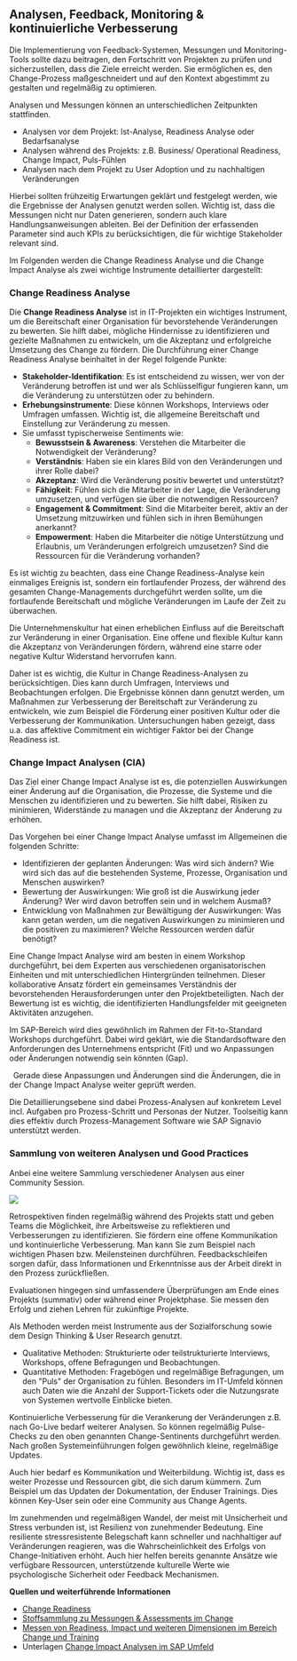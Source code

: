 ## Analysen, Feedback, Monitoring & kontinuierliche Verbesserung ##

Die Implementierung von Feedback-Systemen, Messungen und Monitoring-Tools sollte dazu beitragen, den Fortschritt von Projekten zu prüfen und sicherzustellen, dass die Ziele erreicht werden. Sie ermöglichen es, den Change-Prozess maßgeschneidert und auf den Kontext abgestimmt zu gestalten und regelmäßig zu optimieren. 

Analysen und Messungen können an unterschiedlichen Zeitpunkten stattfinden. 

- Analysen vor dem Projekt: Ist-Analyse, Readiness Analyse oder Bedarfsanalyse
- Analysen während des Projekts: z.B. Business/ Operational Readiness, Change Impact, Puls-Fühlen
- Analysen nach dem Projekt zu User Adoption und zu nachhaltigen Veränderungen

Hierbei sollten frühzeitig Erwartungen geklärt und festgelegt werden, wie die Ergebnisse der Analysen genutzt werden sollen. Wichtig ist, dass die Messungen nicht nur Daten generieren, sondern auch klare Handlungsanweisungen ableiten. Bei der Definition der erfassenden Parameter sind auch KPIs zu berücksichtigen, die für wichtige Stakeholder relevant sind.

Im Folgenden werden die Change Readiness Analyse und die Change Impact Analyse als zwei wichtige Instrumente detaillierter dargestellt:

### Change Readiness Analyse ###

Die **Change Readiness Analyse** ist in IT-Projekten ein wichtiges Instrument, um die Bereitschaft einer Organisation für bevorstehende Veränderungen zu bewerten. Sie hilft dabei, mögliche Hindernisse zu identifizieren und gezielte Maßnahmen zu entwickeln, um die Akzeptanz und erfolgreiche Umsetzung des Change zu fördern. Die Durchführung einer Change Readiness Analyse beinhaltet in der Regel folgende Punkte:

- **Stakeholder-Identifikation**: Es ist entscheidend zu wissen, wer von der Veränderung betroffen ist und wer als Schlüsselfigur fungieren kann, um die Veränderung zu unterstützen oder zu behindern.
- **Erhebungsinstrumente**: Diese können Workshops, Interviews oder Umfragen umfassen. Wichtig ist, die allgemeine Bereitschaft und Einstellung zur Veränderung zu messen.
- Sie umfasst typischerweise Sentiments wie:
  - **Bewusstsein & Awareness**: Verstehen die Mitarbeiter die Notwendigkeit der Veränderung?
  - **Verständnis**: Haben sie ein klares Bild von den Veränderungen und ihrer Rolle dabei?
  - **Akzeptanz**: Wird die Veränderung positiv bewertet und unterstützt?
  - **Fähigkeit**: Fühlen sich die Mitarbeiter in der Lage, die Veränderung umzusetzen, und verfügen sie über die notwendigen Ressourcen?
  - **Engagement & Commitment**: Sind die Mitarbeiter bereit, aktiv an der Umsetzung mitzuwirken und fühlen sich in ihren Bemühungen anerkannt?
  - **Empowerment**: Haben die Mitarbeiter die nötige Unterstützung und Erlaubnis, um Veränderungen erfolgreich umzusetzen? Sind die Ressourcen für die Veränderung vorhanden?

Es ist wichtig zu beachten, dass eine Change Readiness-Analyse kein einmaliges Ereignis ist, sondern ein fortlaufender Prozess, der während des gesamten Change-Managements durchgeführt werden sollte, um die fortlaufende Bereitschaft und mögliche Veränderungen im Laufe der Zeit zu überwachen. 

Die Unternehmenskultur hat einen erheblichen Einfluss auf die Bereitschaft zur Veränderung in einer Organisation. Eine offene und flexible Kultur kann die Akzeptanz von Veränderungen fördern, während eine starre oder negative Kultur Widerstand hervorrufen kann. 

Daher ist es wichtig, die Kultur in Change Readiness-Analysen zu berücksichtigen. Dies kann durch Umfragen, Interviews und Beobachtungen erfolgen. Die Ergebnisse können dann genutzt werden, um Maßnahmen zur Verbesserung der Bereitschaft zur Veränderung zu entwickeln, wie zum Beispiel die Förderung einer positiven Kultur oder die Verbesserung der Kommunikation. Untersuchungen haben gezeigt, dass u.a. das affektive Commitment ein wichtiger Faktor bei der Change Readiness ist.

### Change Impact Analysen (CIA) ###

Das Ziel einer Change Impact Analyse ist es, die potenziellen Auswirkungen einer Änderung auf die Organisation, die Prozesse, die Systeme und die Menschen zu identifizieren und zu bewerten. Sie hilft dabei, Risiken zu minimieren, Widerstände zu managen und die Akzeptanz der Änderung zu erhöhen.

Das Vorgehen bei einer Change Impact Analyse umfasst im Allgemeinen die folgenden Schritte:

- Identifizieren der geplanten Änderungen: Was wird sich ändern? Wie wird sich das auf die bestehenden Systeme, Prozesse, Organisation und Menschen auswirken?
- Bewertung der Auswirkungen: Wie groß ist die Auswirkung jeder Änderung? Wer wird davon betroffen sein und in welchem Ausmaß?
- Entwicklung von Maßnahmen zur Bewältigung der Auswirkungen: Was kann getan werden, um die negativen Auswirkungen zu minimieren und die positiven zu maximieren? Welche Ressourcen werden dafür benötigt?

Eine Change Impact Analyse wird am besten in einem Workshop durchgeführt, bei dem Experten aus verschiedenen organisatorischen Einheiten und mit unterschiedlichen Hintergründen teilnehmen. Dieser kollaborative Ansatz fördert ein gemeinsames Verständnis der bevorstehenden Herausforderungen unter den Projektbeteiligten. Nach der Bewertung ist es wichtig, die identifizierten Handlungsfelder mit geeigneten Aktivitäten anzugehen.

Im SAP-Bereich wird dies gewöhnlich im Rahmen der Fit-to-Standard Workshops durchgeführt. Dabei wird geklärt, wie die Standardsoftware den Anforderungen des Unternehmens entspricht (Fit) und wo Anpassungen oder Änderungen notwendig sein könnten (Gap). 

` `Gerade diese Anpassungen und Änderungen sind die Änderungen, die in der Change Impact Analyse weiter geprüft werden.  

Die Detaillierungsebene sind dabei Prozess-Analysen auf konkretem Level incl. Aufgaben pro Prozess-Schritt und Personas der Nutzer. Toolseitig kann dies effektiv durch Prozess-Management Software wie SAP Signavio unterstützt werden.

### Sammlung von weiteren Analysen und Good Practices ###

Anbei eine weitere Sammlung verschiedener Analysen aus einer Community Session.

![](Aspose.Words.aa81e342-f40c-45a5-9b3f-e922ae6b33ac.002.jpeg)

Retrospektiven finden regelmäßig während des Projekts statt und geben Teams die Möglichkeit, ihre Arbeitsweise zu reflektieren und Verbesserungen zu identifizieren. Sie fördern eine offene Kommunikation und kontinuierliche Verbesserung. Man kann Sie zum Beispiel nach wichtigen Phasen bzw. Meilensteinen durchführen. Feedbackschleifen sorgen dafür, dass Informationen und Erkenntnisse aus der Arbeit direkt in den Prozess zurückfließen.  

Evaluationen hingegen sind umfassendere Überprüfungen am Ende eines Projekts (summativ) oder während einer Projektphase. Sie messen den Erfolg und ziehen Lehren für zukünftige Projekte. 

Als Methoden werden meist Instrumente aus der Sozialforschung sowie dem Design Thinking & User Research genutzt. 

- Qualitative Methoden: Strukturierte oder teilstrukturierte Interviews, Workshops, offene Befragungen und Beobachtungen.
- Quantitative Methoden: Fragebögen und regelmäßige Befragungen, um den "Puls" der Organisation zu fühlen. Besonders im IT-Umfeld können auch Daten wie die Anzahl der Support-Tickets oder die Nutzungsrate von Systemen wertvolle Einblicke bieten. 

Kontinuierliche Verbesserung für die Verankerung der Veränderungen z.B. nach Go-Live bedarf weiterer Analysen. So können regelmäßig Pulse-Checks zu den oben genannten Change-Sentinents durchgeführt werden. Nach großen Systemeinführungen folgen gewöhnlich kleine, regelmäßige Updates. 

Auch hier bedarf es Kommunikation und Weiterbildung. Wichtig ist, dass es weiter Prozesse und Ressourcen gibt, die sich darum kümmern. Zum Beispiel um das Updaten der Dokumentation, der Enduser Trainings. Dies können Key-User sein oder eine Community aus Change Agents. 

Im zunehmenden und regelmäßigen Wandel, der meist mit Unsicherheit und Stress verbunden ist, ist Resilienz von zunehmender Bedeutung. Eine resiliente stressresistente Belegschaft kann schneller und nachhaltiger auf Veränderungen reagieren, was die Wahrscheinlichkeit des Erfolgs von Change-Initiativen erhöht. Auch hier helfen bereits genannte Ansätze wie verfügbare Ressourcen, unterstützende kulturelle Werte wie psychologische Sicherheit oder Feedback Mechanismen.

**Quellen und weiterführende Informationen**

- [Change Readiness](https://www.linkedin.com/pulse/insightsin2change-you-ready-change-changeinsight/)
- [Stoffsammlung zu Messungen & Assessments im Change](https://www.linkedin.com/pulse/insightsin2change)
- [Messen von Readiness, Impact und weiteren Dimensionen im Bereich Change und Training](https://blogs.sap.com/2023/02/17/messen)
- Unterlagen [Change Impact Analysen im SAP Umfeld](https://go.support.sap.com/roadmapviewer/#/group/658F507A-D6F5-4B78-9EE1-0300C5F1E40F/roadmap/IMPS4HANACLDENMGMT:w6/node/395B1867C27D4B7AA847FF362F10F86F:w6/BB4657176DF1453F8BA60E02EC823D74:w6)
